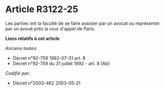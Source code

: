 # Article R3122-25

Les parties ont la faculté de se faire assister par un avocat ou représenter par un avoué près la cour d'appel de Paris.

**Liens relatifs à cet article**

_Anciens textes_:

  - Décret n°92-759 1992-07-31 art. 8
  - Décret n°92-759 du 31 juillet 1992 - art. 8 (Ab)

_Codifié par_:

  - Décret n°2003-462 2003-05-21
